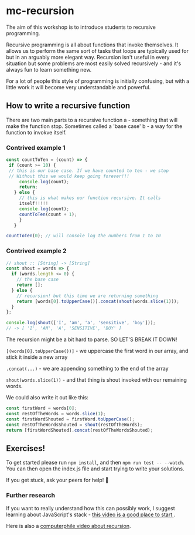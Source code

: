 # mc-recursion

The aim of this workshop is to introduce students to recursive programming.

Recursive programming is all about functions that invoke themselves. It allows
us to perform the same sort of tasks that loops are typically used for but in
an arguably more elegant way. Recursion isn't useful in every situation but
some problems are most easily solved recursively - and it's always fun to learn
something new.

For a lot of people this style of programming is initially confusing, but with
a little work it will become very understandable and powerful.

## How to write a recursive function

There are two main parts to a recursive function
a - something that will make the function stop. Sometimes called a 'base
case'
b - a way for the function to invokve itself.

### Contrived example 1

```js
const countToTen = (count) => {
 if (count >= 10) {
 // this is our base case. If we have counted to ten - we stop
 // Without this we would keep going forever!!!
     console.log(count);
     return;
   } else {
     // this is what makes our function recursive. It calls
     itself!!!!!
     console.log(count);
     countToTen(count + 1);
     }
   }

countToTen(0); // will console log the numbers from 1 to 10
```

### Contrived example 2

```js
// shout :: [String] -> [String]
const shout = words => {
  if (words.length <= 0) {
    // the base case
    return [];
  } else {
    // recursion! but this time we are returning something
    return [words[0].toUpperCase()].concat(shout(words.slice(1)));
  }
};

console.log(shout(['I', 'am', 'a', 'sensitive', 'boy']));
// -> [ 'I', 'AM', 'A', 'SENSITIVE', 'BOY' ]
```

The recursion might be a bit hard to parse. SO LET'S BREAK IT
DOWN!

`[(words[0].toUpperCase())]` - we uppercase the first word in our array, and stick it inside a new array

`.concat(...)` - we are appending something to the end of the array

`shout(words.slice(1))` - and that thing is shout invoked with our remaining words.

We could also write it out like this:

```js
const firstWord = words[0];
const restOfTheWords = words.slice(1);
const firstWordShouted = firstWord.toUpperCase();
const restOfTheWordsShouted = shout(restOfTheWords);
return [firstWordShouted].concat(restOfTheWordsShouted);
```

## Exercises!

To get started please run `npm install`, and then `npm run test -- --watch`.
You can then open the index.js file and start trying to write your solutions.

If you get stuck, ask your peers for help! 🦄

### Further research

If you want to really understand how this can possibly work, I suggest learning
about JavaScript's stack - [ this video is a good place to start ](https://www.youtube.com/watch?v=8aGhZQkoFbQ).

Here is also a [computerphile video about recursion](https://www.youtube.com/watch?v=Mv9NEXX1VHc).
